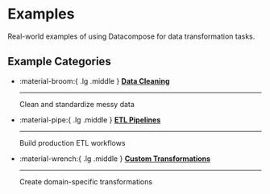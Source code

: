 # Examples

Real-world examples of using Datacompose for data transformation tasks.

## Example Categories

<div class="grid cards" markdown>

-   :material-broom:{ .lg .middle } **[Data Cleaning](data-cleaning.md)**

    ---

    Clean and standardize messy data

-   :material-pipe:{ .lg .middle } **[ETL Pipelines](etl-pipelines.md)**

    ---

    Build production ETL workflows

-   :material-wrench:{ .lg .middle } **[Custom Transformations](custom-transformations.md)**

    ---

    Create domain-specific transformations

</div>